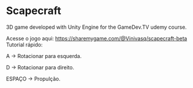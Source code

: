 # Scapecraft
3D game developed with Unity Engine for the GameDev.TV udemy course.

Acesse o jogo aqui: https://sharemygame.com/@Vinivasq/scapecraft-beta
Tutorial rápido:

A -> Rotacionar para esquerda.

D -> Rotacionar para direito.

ESPAÇO -> Propulção.

